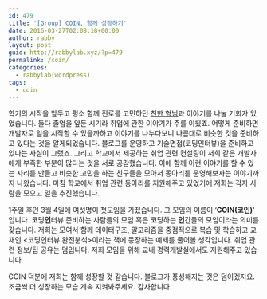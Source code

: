```yaml
---
id: 479
title: '[Group] COIN, 함께 성장하기'
date: 2016-03-27T02:08:18+00:00
author: rabby
layout: post
guid: http://rabbylab.xyz/?p=479
permalink: /coin/
categories:
  - rabbylab(wordpress)
tags:
  - coin
---
```

학기의 시작을 앞두고 평소 함께 진로를 고민하던 <a href="http://oyabun.xyz" target="_blank">친한 형님</a>과 이야기를 나눌 기회가 있었습니다. 둘다 졸업을 앞둔 시기라 취업에 관한 이야기가 주를 이뤘죠. 어떻게 준비하면 개발자로 일을 시작할 수 있을까하고 이야기를 나누다보니 나름대로 비슷한 것을 준비하고 있다는 것을 알게되었습니다. 블로그를 운영하고 기술면접(코딩인터뷰)을 준비하고 있다는 사실이 그랬죠. 그리고 학교에서 제공하는 취업 관련 컨설팅이 저희 같은 개발자에게 부족한 부분이 많다는 것을 서로 공감했습니다. 이에 함께 이런 이야기를 할 수 있는 자리를 만들고 비슷한 고민을 하는 친구들을 모아서 동아리를 운영해보자는 이야기까지 나왔습니다. 마침 학교에서 취업 관련 동아리를 지원해주고 있었기에 저희는 각자 사람을 모으고 일을 추진했습니다.

1주일 후인 3월 4일에 여섯명이 첫모임을 가졌습니다. 그 모임의 이름이 &#8216;**COIN(코인)**&#8216; 입니다. **코**딩**인**터뷰 준비하는 사람들의 모임 혹은 **코**딩하는 **인**간들의 모임이라는 의미를 갖습니다. 저희는 모여서 함께 데이터구조, 알고리즘을 중점적으로 복습 및 학습하고 교재인 <코딩인터뷰 완전분석>이라는 책에 등장하는 예제를 풀어볼 생각입니다. 취업 관련 정보/팁 공유는 덤입니다. 저희 모임을 위해 교내 경력개발실에서도 지원해주고 있습니다.

COIN 덕분에 저희는 함께 성장할 것 같습니다. 블로그가 풍성해지는 것은 덤이겠지요. 조금씩 더 성장하는 모습 계속 지켜봐주세요. 감사합니다.